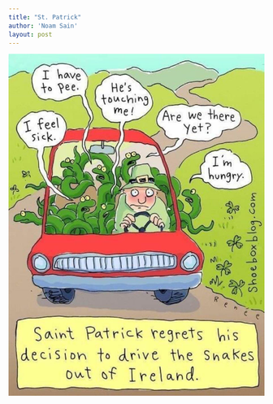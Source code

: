 ```yaml
---
title: "St. Patrick"
author: 'Noam Sain'
layout: post
---
```


![St. Patrick](/assets/2021/2021-03-st-patrick.jpg "St. Patrick")
